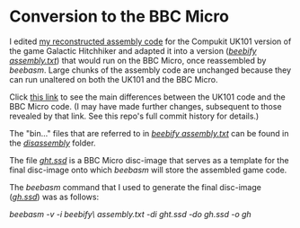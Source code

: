 # Conversion to the BBC Micro

I edited [my reconstructed assembly code](https://github.com/ahope1/Galactic-Hitchhiker/tree/main/disassembly) for the Compukit UK101 version of the game Galactic Hitchhiker and adapted it into a version ([*beebify assembly.txt*](https://github.com/ahope1/Galactic-Hitchhiker/blob/main/beebify/beebify%20assembly.txt)) that would run on the BBC Micro, once reassembled by *beebasm*. Large chunks of the assembly code are unchanged because they can run unaltered on both the UK101 and the BBC Micro. 

Click [this link](https://github.com/ahope1/Galactic-Hitchhiker/commit/5652229d51ea682a2fcbd538a720b9c07396810b) to see the main differences between the UK101 code and the BBC Micro code. (I may  have made further changes, subsequent to those revealed by that link. See this repo's full commit history for details.) 

The "bin..." files that are referred to in [*beebify assembly.txt*](https://github.com/ahope1/Galactic-Hitchhiker/blob/main/beebify/beebify%20assembly.txt) can be found in the [*disassembly*](https://github.com/ahope1/Galactic-Hitchhiker/tree/main/disassembly) folder.

The file [*ght.ssd*](https://github.com/ahope1/Galactic-Hitchhiker/blob/main/beebify/ght.ssd) is a BBC Micro disc-image that serves as a template for the final disc-image onto which *beebasm* will store the assembled game code.

The *beebasm* command that I used to generate the final disc-image ([*gh.ssd*]()) was as follows: 

*beebasm -v -i beebify\ assembly.txt -di ght.ssd -do gh.ssd -o gh*
